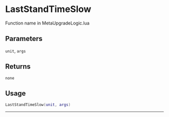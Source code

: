 # LastStandTimeSlow
Function name in MetaUpgradeLogic.lua
## Parameters
`unit`, `args`
## Returns
`none`
## Usage
```lua
LastStandTimeSlow(unit, args)
```
---
